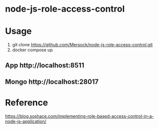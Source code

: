 # node-js-role-access-control

# Usage
1. git clone https://github.com/Mersock/node-js-role-access-control.git
2. docker compose up 

## App http://localhost:8511
## Mongo http://localhost:28017

# Reference
https://blog.soshace.com/implementing-role-based-access-control-in-a-node-js-application/
